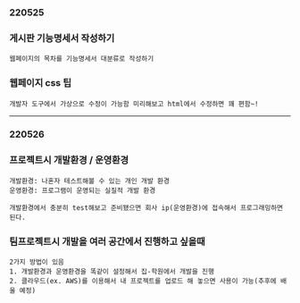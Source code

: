 ### 220525 

### 게시판 기능명세서 작성하기
```
웹페이지의 목차를 기능명세서 대분류로 작성하기
```
### 웹페이지 css 팁
```
개발자 도구에서 가상으로 수정이 가능함 미리해보고 html에서 수정하면 꽤 편함~!
```
---
### 220526

### 프로젝트시 개발환경 / 운영환경
```
개발환경: 나혼자 테스트해볼 수 있는 개인 개발 환경
운영환경: 프로그램이 운영되는 실질적 개발 환경

개발환경에서 충분히 test해보고 준비됐으면 회사 ip(운영환경)에 접속해서 프로그래밍하면 된다.
```
### 팀프로젝트시 개발을 여러 공간에서 진행하고 싶을때
```
2가지 방법이 있음
1. 개발환경과 운영환경을 똑같이 설정해서 집-학원에서 개발을 진행
2. 클라우드(ex. AWS)를 이용해서 내 프로젝트를 업로드 해 놓으면 사용이 가능(추후에 배울 예정)
```


